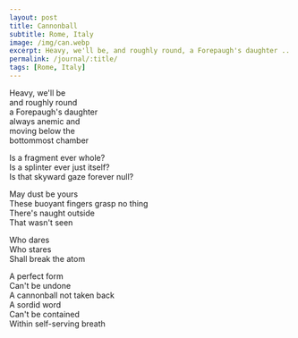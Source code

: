 ```yaml
---
layout: post
title: Cannonball
subtitle: Rome, Italy
image: /img/can.webp
excerpt: Heavy, we'll be, and roughly round, a Forepaugh's daughter ...
permalink: /journal/:title/
tags: [Rome, Italy]
---
```


Heavy, we'll be  
and roughly round  
a Forepaugh's daughter  
always anemic and  
moving below the  
bottommost chamber  

Is a fragment ever whole?  
Is a splinter ever just itself?  
Is that skyward gaze forever null?  

May dust be yours  
These buoyant fingers grasp no thing  
There's naught outside  
That wasn't seen  

Who dares  
Who stares  
Shall break the atom  

A perfect form  
Can't be undone  
A cannonball not taken back  
A sordid word  
Can't be contained  
Within self-serving breath  
